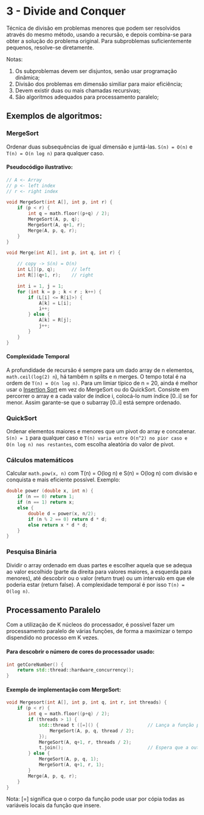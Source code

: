 # 3 - Divide and Conquer

Técnica de divisão em problemas menores que podem ser resolvidos através do mesmo método, usando a recursão, e depois combina-se para obter a solução do problema original. Para subproblemas suficientemente pequenos, resolve-se diretamente. <br>

Notas:

1. Os subproblemas devem ser disjuntos, senão usar programação dinâmica;
2. Divisão dos problemas em dimensão similiar para maior eficiência;
3. Devem existir duas ou mais chamadas recursivas;
4. São algoritmos adequados para processamento paralelo;

## Exemplos de algoritmos:

### MergeSort

Ordenar duas subsequências de igual dimensão e juntá-las. `S(n) = O(n)` e `T(n) = O(n log n)` para qualquer caso.

#### Pseudocódigo ilustrativo:

```c++
// A <- Array
// p <- left index
// r <- right index

void MergeSort(int A[], int p, int r) {
    if (p < r) {
        int q = math.floor((p+q) / 2);
        MergeSort(A, p, q);
        MergeSort(A, q+1, r);
        Merge(A, p, q, r);
    }
}

void Merge(int A[], int p, int q, int r) {

    // copy -> S(n) = O(n)
    int L[](p, q);      // left
    int R[](q+1, r);    // right

    int i = 1, j = 1;
    for (int k = p ; k < r ; k++) {
        if (L[i] <= R[i]>) {
            A[k] = L[i];
            i++;
        } else {
            A[k] = R[j];
            j++;
        }
    }
}
```

#### Complexidade Temporal

A profundidade de recursão é sempre para um dado array de n elementos, `math.ceil(log(2) n`), há também n splits e n merges. O tempo total é na ordem de `T(n) = O(n log n)`.
Para um limiar típico de n = 20, ainda é melhor usar o [Insertion Sort](https://www.geeksforgeeks.org/insertion-sort/) em vez do MergeSort ou do QuickSort. Consiste em percorrer o array e a cada valor de índice i, colocá-lo num índice [0..i] se for menor. Assim garante-se que o subarray [0..i] está sempre ordenado.

### QuickSort

Ordenar elementos maiores e menores que um pivot do array e concatenar. `S(n) = 1` para qualquer caso e `T(n) varia entre O(n^2) no pior caso e O(n log n) nos restantes`, com escolha aleatória do valor de pivot.

### Cálculos matemáticos

Calcular `math.pow(x, n)` com T(n) = O(log n) e S(n) = O(log n) com divisão e conquista e mais eficiente possível. Exemplo:

```c++
double power (double x, int n) {
    if (n == 0) return 1;
    if (n == 1) return x;
    else {
        double d = power(x, n/2);
        if (n % 2 == 0) return d * d;
        else return x * d * d;
    }
}
```

### Pesquisa Binária

Dividir o array ordenado em duas partes e escolher aquela que se adequa ao valor escolhido (parte da direita para valores maiores, a esquerda para menores), até descobrir ou o valor (return true) ou um intervalo em que ele poderia estar (return false).
A complexidade temporal é por isso `T(n) = O(log n)`.

## Processamento Paralelo

Com a utilização de K núcleos do processador, é possível fazer um processamento paralelo de várias funções, de forma a maximizar o tempo dispendido no processo em K vezes. <br>

#### Para descobrir o número de cores do processador usado:

```c++
int getCoreNumber() {
    return std::thread::hardware_concurrency();
}
```

#### Exemplo de implementação com MergeSort:

```c++
void Mergesort(int A[], int p, int q, int r, int threads) {
    if (p < r) {
        int q = math.floor((p+q) / 2);
        if (threads > 1) {
            std::thread t ([=]() {                  // Lança a função para outro core
                MergeSort(A, p, q, thread / 2);
            });
            MergeSort(A, q+1, r, threads / 2);
            t.join();                               // Espera que a outra thread termine
        } else {
            MergeSort(A, p, q, 1);
            MergeSort(A, q+1, r, 1);
        }
        Merge(A, p, q, r);
    }
}
```

Nota: [=] significa que o corpo da função pode usar por cópia todas as variáveis locais da função que insere.

